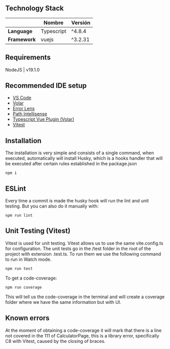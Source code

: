 ## Technology Stack

|               | Nombre     | Versión |
| ------------- | ---------- | ------- |
| **Language**  | Typescript | ^4.8.4  |
| **Framework** | vuejs      | ^3.2.31  | 


## Requirements

NodeJS | v19.1.0

## Recommended IDE setup

- [VS Code](https://code.visualstudio.com/)
- [Volar](https://marketplace.visualstudio.com/items?itemName=Vue.volar)
- [Error Lens](https://marketplace.visualstudio.com/items?itemName=usernamehw.errorlens)
- [Path Intellisense](https://marketplace.visualstudio.com/items?itemName=christian-kohler.path-intellisense)
- [Typescript Vue Plugin (Volar)](https://marketplace.visualstudio.com/items?itemName=Vue.vscode-typescript-vue-plugin)
- [Vitest](https://marketplace.visualstudio.com/items?itemName=ZixuanChen.vitest-explorer)

## Installation
The installation is very simple and consists of a single command, when executed, automatically will install Husky, which is a hooks handler that will be executed after certain rules established in the package.json

```
npm i
```


## ESLint
Every time a commit is made the husky hook will run the lint and unit testing. But you can also do it manually with:

```
npm run lint
```

## Unit Testing (Vitest)
Vitest is used for unit testing. Vitest allows us to use the same vite.config.ts for configuration. The unit tests go in the /test folder in the root of the project with extension .test.ts.
To run them we use the following command to run in Watch mode.

```
npm run test
```

To get a code-coverage:

```
npm run coverage
```

This will tell us the code-coverage in the terminal and will create a coverage folder where we have the same information but with UI.

## Known errors

 At the moment of obtaining a code-coverage it will mark that there is a line not covered in the 111 of CalculatorPage, this is a library error, specifically C8 with Vitest, caused by the closing of braces.
